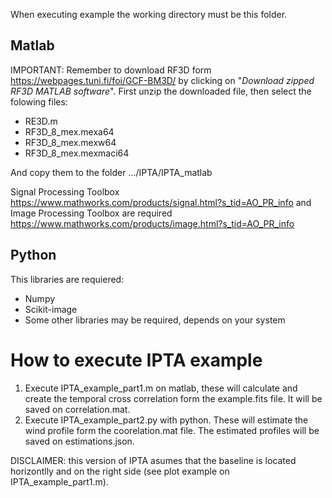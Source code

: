 When executing example the working directory must be this folder.

## Matlab

IMPORTANT: Remember to download RF3D form https://webpages.tuni.fi/foi/GCF-BM3D/ by clicking on "_Download zipped RF3D MATLAB software_".
First unzip the downloaded file, then select the folowing files:
- RE3D.m
- RF3D_8_mex.mexa64
- RF3D_8_mex.mexw64
- RF3D_8_mex.mexmaci64

And copy them to the folder .../IPTA/IPTA_matlab 

Signal Processing Toolbox https://www.mathworks.com/products/signal.html?s_tid=AO_PR_info and Image Processing Toolbox are required https://www.mathworks.com/products/image.html?s_tid=AO_PR_info

## Python
This libraries are requiered:

- Numpy
- Scikit-image
- Some other libraries may be required, depends on your system

# How to execute IPTA example

1. Execute IPTA_example_part1.m on matlab, these will calculate and create the temporal cross correlation form the example.fits file. It will be saved on correlation.mat.
2. Execute IPTA_example_part2.py with python. These will estimate the wind profile form the coorelation.mat file. The estimated profiles will be saved on estimations.json.

DISCLAIMER: this version of IPTA asumes that the baseline is located horizontlly and on the right side (see plot example on IPTA_example_part1.m).

